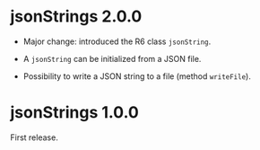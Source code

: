 # jsonStrings 2.0.0

- Major change: introduced the R6 class `jsonString`.

- A `jsonString` can be initialized from a JSON file.

- Possibility to write a JSON string to a file (method `writeFile`).


# jsonStrings 1.0.0

First release.

